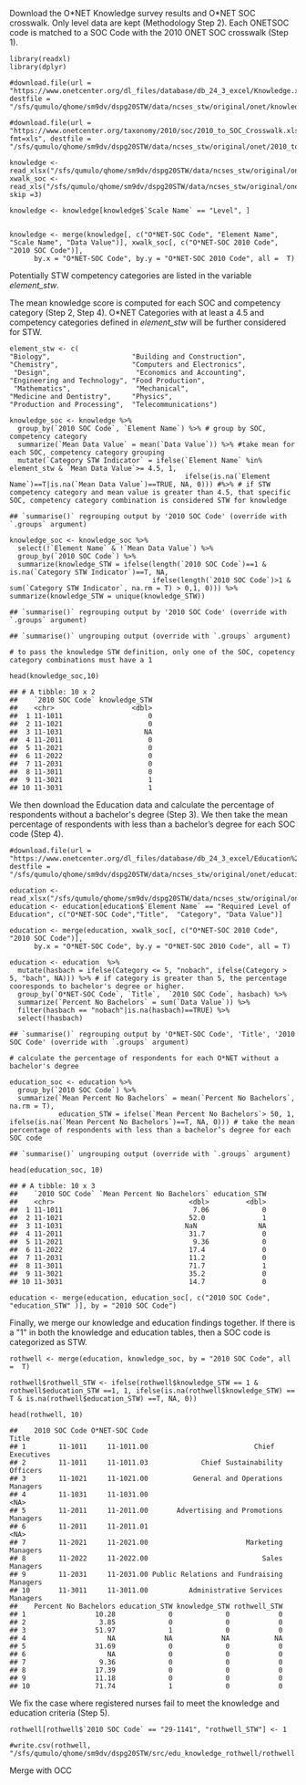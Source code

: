 Download the O\*NET Knowledge survey results and O\*NET SOC crosswalk.
Only level data are kept (Methodology Step 2). Each ONETSOC code is
matched to a SOC Code with the 2010 ONET SOC crosswalk (Step 1).

    library(readxl)
    library(dplyr)

    #download.file(url = "https://www.onetcenter.org/dl_files/database/db_24_3_excel/Knowledge.xlsx", destfile = "/sfs/qumulo/qhome/sm9dv/dspg20STW/data/ncses_stw/original/onet/knowledge.xlsx")

    #download.file(url = "https://www.onetcenter.org/taxonomy/2010/soc/2010_to_SOC_Crosswalk.xls?fmt=xls", destfile = "/sfs/qumulo/qhome/sm9dv/dspg20STW/data/ncses_stw/original/onet/2010_to_SOC_Crosswalk.xls")

    knowledge <- read_xlsx("/sfs/qumulo/qhome/sm9dv/dspg20STW/data/ncses_stw/original/onet/knowledge.xlsx")
    xwalk_soc <- read_xls("/sfs/qumulo/qhome/sm9dv/dspg20STW/data/ncses_stw/original/onet/2010_to_SOC_Crosswalk.xls", skip =3)

    knowledge <- knowledge[knowledge$`Scale Name` == "Level", ]


    knowledge <- merge(knowledge[, c("O*NET-SOC Code", "Element Name",  "Scale Name", "Data Value")], xwalk_soc[, c("O*NET-SOC 2010 Code", "2010 SOC Code")],
          by.x = "O*NET-SOC Code", by.y = "O*NET-SOC 2010 Code", all =  T)

Potentially STW competency categories are listed in the variable
*element\_stw*.

The mean knowledge score is computed for each SOC and competency
category (Step 2, Step 4). O\*NET Categories with at least a 4.5 and
competency categories defined in *element\_stw* will be further
considered for STW.

    element_stw <- c(
    "Biology",                    "Building and Construction",
    "Chemistry",                  "Computers and Electronics", 
     "Design",                     "Economics and Accounting",  
    "Engineering and Technology", "Food Production",           
     "Mathematics",                "Mechanical",                
    "Medicine and Dentistry",     "Physics",                   
    "Production and Processing",  "Telecommunications")

    knowledge_soc <- knowledge %>% 
      group_by(`2010 SOC Code`, `Element Name`) %>% # group by SOC, competency category
      summarize(`Mean Data Value` = mean(`Data Value`)) %>% #take mean for each SOC, competency category grouping
      mutate(`Category STW Indicator` = ifelse(`Element Name` %in% element_stw & `Mean Data Value`>= 4.5, 1, 
                                               ifelse(is.na(`Element Name`)==T|is.na(`Mean Data Value`)==TRUE, NA, 0))) #%>% # if STW competency category and mean value is greater than 4.5, that specific SOC, competency category combination is considered STW for knowledge

    ## `summarise()` regrouping output by '2010 SOC Code' (override with `.groups` argument)

    knowledge_soc <- knowledge_soc %>%
      select(!`Element Name` & !`Mean Data Value`) %>%
      group_by(`2010 SOC Code`) %>%
      summarize(knowledge_STW = ifelse(length(`2010 SOC Code`)==1 & is.na(`Category STW Indicator`)==T, NA, 
                                       ifelse(length(`2010 SOC Code`)>1 & sum(`Category STW Indicator`, na.rm = T) > 0,1, 0))) %>% summarize(knowledge_STW = unique(knowledge_STW))

    ## `summarise()` regrouping output by '2010 SOC Code' (override with `.groups` argument)

    ## `summarise()` ungrouping output (override with `.groups` argument)

    # to pass the knowledge STW definition, only one of the SOC, copetency category combinations must have a 1

    head(knowledge_soc,10)

    ## # A tibble: 10 x 2
    ##    `2010 SOC Code` knowledge_STW
    ##    <chr>                   <dbl>
    ##  1 11-1011                     0
    ##  2 11-1021                     0
    ##  3 11-1031                    NA
    ##  4 11-2011                     0
    ##  5 11-2021                     0
    ##  6 11-2022                     0
    ##  7 11-2031                     0
    ##  8 11-3011                     0
    ##  9 11-3021                     1
    ## 10 11-3031                     1

We then download the Education data and calculate the percentage of
respondents without a bachelor's degree (Step 3). We then take the mean
percentage of respondents with less than a bachelor’s degree for each
SOC code (Step 4).

    #download.file(url = "https://www.onetcenter.org/dl_files/database/db_24_3_excel/Education%2C%20Training%2C%20and%20Experience.xlsx", destfile = "/sfs/qumulo/qhome/sm9dv/dspg20STW/data/ncses_stw/original/onet/education.xlsx")

    education <- read_xlsx("/sfs/qumulo/qhome/sm9dv/dspg20STW/data/ncses_stw/original/onet/education.xlsx")
    education <- education[education$`Element Name` == "Required Level of Education", c("O*NET-SOC Code","Title",  "Category", "Data Value")]

    education <- merge(education, xwalk_soc[, c("O*NET-SOC 2010 Code", "2010 SOC Code")],
          by.x = "O*NET-SOC Code", by.y = "O*NET-SOC 2010 Code", all = T)

    education <- education  %>%
      mutate(hasbach = ifelse(Category <= 5, "nobach", ifelse(Category > 5, "bach", NA))) %>% # if category is greater than 5, the percentage cooresponds to bachelor's degree or higher.
      group_by(`O*NET-SOC Code`, `Title`,  `2010 SOC Code`, hasbach) %>%
      summarize(`Percent No Bachelors` = sum(`Data Value`)) %>%
      filter(hasbach == "nobach"|is.na(hasbach)==TRUE) %>%
      select(!hasbach)

    ## `summarise()` regrouping output by 'O*NET-SOC Code', 'Title', '2010 SOC Code' (override with `.groups` argument)

    # calculate the percentage of respondents for each O*NET without a bachelor's degree

    education_soc <- education %>%
      group_by(`2010 SOC Code`) %>%
      summarize(`Mean Percent No Bachelors` = mean(`Percent No Bachelors`, na.rm = T), 
                education_STW = ifelse(`Mean Percent No Bachelors`> 50, 1, ifelse(is.na(`Mean Percent No Bachelors`)==T, NA, 0))) # take the mean percentage of respondents with less than a bachelor’s degree for each SOC code

    ## `summarise()` ungrouping output (override with `.groups` argument)

    head(education_soc, 10)

    ## # A tibble: 10 x 3
    ##    `2010 SOC Code` `Mean Percent No Bachelors` education_STW
    ##    <chr>                                 <dbl>         <dbl>
    ##  1 11-1011                                7.06             0
    ##  2 11-1021                               52.0              1
    ##  3 11-1031                              NaN               NA
    ##  4 11-2011                               31.7              0
    ##  5 11-2021                                9.36             0
    ##  6 11-2022                               17.4              0
    ##  7 11-2031                               11.2              0
    ##  8 11-3011                               71.7              1
    ##  9 11-3021                               35.2              0
    ## 10 11-3031                               14.7              0

    education <- merge(education, education_soc[, c("2010 SOC Code", "education_STW" )], by = "2010 SOC Code")

Finally, we merge our knowledge and education findings together. If
there is a "1" in both the knowledge and education tables, then a SOC
code is categorized as STW.

    rothwell <- merge(education, knowledge_soc, by = "2010 SOC Code", all =  T)

    rothwell$rothwell_STW <- ifelse(rothwell$knowledge_STW == 1 & rothwell$education_STW ==1, 1, ifelse(is.na(rothwell$knowledge_STW) == T & is.na(rothwell$education_STW) ==T, NA, 0))

    head(rothwell, 10)

    ##    2010 SOC Code O*NET-SOC Code                                     Title
    ## 1        11-1011     11-1011.00                          Chief Executives
    ## 2        11-1011     11-1011.03             Chief Sustainability Officers
    ## 3        11-1021     11-1021.00           General and Operations Managers
    ## 4        11-1031     11-1031.00                                      <NA>
    ## 5        11-2011     11-2011.00       Advertising and Promotions Managers
    ## 6        11-2011     11-2011.01                                      <NA>
    ## 7        11-2021     11-2021.00                        Marketing Managers
    ## 8        11-2022     11-2022.00                            Sales Managers
    ## 9        11-2031     11-2031.00 Public Relations and Fundraising Managers
    ## 10       11-3011     11-3011.00          Administrative Services Managers
    ##    Percent No Bachelors education_STW knowledge_STW rothwell_STW
    ## 1                 10.28             0             0            0
    ## 2                  3.85             0             0            0
    ## 3                 51.97             1             0            0
    ## 4                    NA            NA            NA           NA
    ## 5                 31.69             0             0            0
    ## 6                    NA             0             0            0
    ## 7                  9.36             0             0            0
    ## 8                 17.39             0             0            0
    ## 9                 11.18             0             0            0
    ## 10                71.74             1             0            0

We fix the case where registered nurses fail to meet the knowledge and
education criteria (Step 5).

    rothwell[rothwell$`2010 SOC Code` == "29-1141", "rothwell_STW"] <- 1

    #write.csv(rothwell, "/sfs/qumulo/qhome/sm9dv/dspg20STW/src/edu_knowledge_rothwell/rothwell.csv")

Merge with OCC
